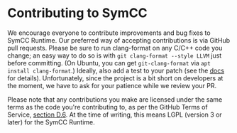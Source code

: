 # Contributing to SymCC

We encourage everyone to contribute improvements and bug fixes to SymCC Runtime. Our
preferred way of accepting contributions is via GitHub pull requests. Please be
sure to run clang-format on any C/C++ code you change; an easy way to do so is
with `git clang-format --style LLVM` just before committing. (On Ubuntu, you can
get `git-clang-format` via `apt install clang-format`.) Ideally, also add a test
to your patch (see the
[docs](https://github.com/eurecom-s3/symcc/blob/master/docs/Testing.txt) for
details). Unfortunately, since the project is a bit short on developers at the
moment, we have to ask for your patience while we review your PR.

Please note that any contributions you make are licensed under the same terms as
the code you're contributing to, as per the GitHub Terms of Service, [section
D.6](https://docs.github.com/en/site-policy/github-terms/github-terms-of-service#6-contributions-under-repository-license).
At the time of writing, this means LGPL (version 3 or later) for the SymCC
Runtime.
